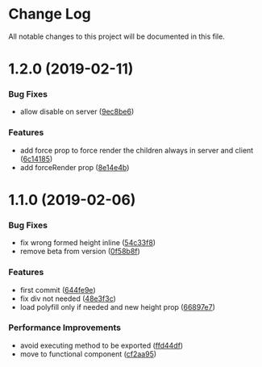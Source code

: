 # Change Log

All notable changes to this project will be documented in this file.

<a name="1.2.0"></a>
# 1.2.0 (2019-02-11)


### Bug Fixes

* allow disable on server ([9ec8be6](https://github.com/SUI-Components/schibsted-spain-components/commit/9ec8be6))


### Features

* add force prop to force render the children always in server and client ([6c14185](https://github.com/SUI-Components/schibsted-spain-components/commit/6c14185))
* add forceRender prop ([8e14e4b](https://github.com/SUI-Components/schibsted-spain-components/commit/8e14e4b))



<a name="1.1.0"></a>
# 1.1.0 (2019-02-06)


### Bug Fixes

* fix wrong formed height inline ([54c33f8](https://github.com/SUI-Components/schibsted-spain-components/commit/54c33f8))
* remove beta from version ([0f58b8f](https://github.com/SUI-Components/schibsted-spain-components/commit/0f58b8f))


### Features

* first commit ([644fe9e](https://github.com/SUI-Components/schibsted-spain-components/commit/644fe9e))
* fix div not needed ([48e3f3c](https://github.com/SUI-Components/schibsted-spain-components/commit/48e3f3c))
* load polyfill only if needed and new height prop ([66897e7](https://github.com/SUI-Components/schibsted-spain-components/commit/66897e7))


### Performance Improvements

* avoid executing method to be exported ([ffd44df](https://github.com/SUI-Components/schibsted-spain-components/commit/ffd44df))
* move to functional component ([cf2aa95](https://github.com/SUI-Components/schibsted-spain-components/commit/cf2aa95))



